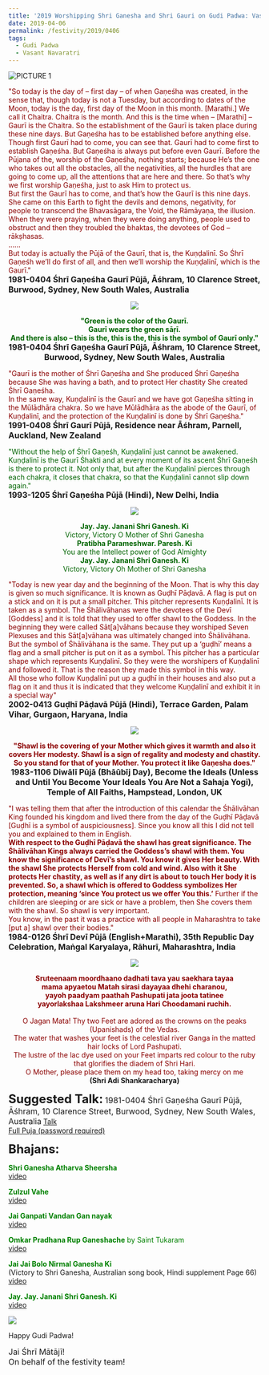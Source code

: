 ```yaml
---
title: '2019 Worshipping Shri Ganesha and Shri Gauri on Gudi Padwa: Vasant Navaratri'
date: 2019-04-06
permalink: /festivity/2019/0406
tags:
  - Gudi Padwa
  - Vasant Navaratri
---
```


![PICTURE 1](/images/image1.png)

<p>
<font color="DarkRed">"So today is the day of – first day – of when Gaṇeśha was created, in the sense that, though today is not a Tuesday, but according to dates of the Moon, today is the day, first day of the Moon in this month. [Marathi.] We call it Chaitra. Chaitra is the month. And this is the time when – [Marathi] – Gaurī is the Chaitra. So the establishment of the Gaurī is taken place during these nine days. But Gaṇeśha has to be established before anything else. Though first Gaurī had to come, you can see that. Gaurī had to come first to establish Gaṇeśha. But Gaṇeśha is always put before even Gaurī. Before the Pūjana of the, worship of the Gaṇeśha, nothing starts; because He’s the one who takes out all the obstacles, all the negativities, all the hurdles that are going to come up, all the attentions that are here and there. So that’s why we first  worship Gaṇeśha, just to ask Him to protect us.<br>
But first the Gaurī has to come, and that’s how the Gaurī is this nine days. She came on this Earth to fight the devils and demons, negativity, for people to transcend the Bhavasāgara, the Void, the Rāmāyaṇa, the illusion. When they were praying, when they were doing anything, people used to obstruct and then they troubled the bhaktas, the devotees of God – rākṣhasas.<br>
......<br>
But today is actually the Pūjā of the Gaurī, that is, the Kuṇḍalinī. So Śhrī Gaṇeśh we’ll do first of all, and then we’ll worship the Kuṇḍalinī, which is the Gaurī."</font><br>
<font size="+0"><b>1981-0404 Śhrī Gaṇeśha Gaurī Pūjā, Āśhram, 10 Clarence Street, Burwood, Sydney, New South Wales, Australia</b></font>
</p>

<div style="text-align: center"><img src="/images/image143.png" /></div>

<p style="text-align:center;">
<font color="DarkGreen"><b>"Green is the color of the Gaurī.<br> 
Gaurī wears the green sāṛī.<br>
And there is also – this is the, this is the, this is the symbol of Gaurī only."</b></font><br>
<font size="+0"><b>1981-0404 Śhrī Gaṇeśha Gaurī Pūjā, Āśhram, 10 Clarence Street, Burwood, Sydney, New South Wales, Australia</b></font>
</p>

<p>
<font color="DarkRed">"Gaurī is the mother of Śhrī Gaṇeśha and She produced Śhrī Gaṇeśha because She was having a bath, and to protect Her chastity She created Śhrī Gaṇeśha.<br>
In the same way, Kuṇḍalinī is the Gaurī and we have got  Gaṇeśha sitting in the Mūlādhāra chakra. So we have Mūlādhāra as the abode of the Gaurī, of Kuṇḍalinī, and the protection of the Kuṇḍalinī is done by Śhrī Gaṇeśha."</font><br>
<font size="+0"><b>1991-0408 Śhrī Gaurī Pūjā, Residence near Āśhram, Parnell, Auckland, New Zealand</b></font>
</p>

<p>
<font color="DarkGreen">"Without the help of Śhrī Gaṇeśh, Kuṇḍalinī just cannot be awakened. Kuṇḍalinī is the Gaurī Śhakti and at every moment of its ascent Śhrī Gaṇeśh is there to protect it. Not only that, but after the Kuṇḍalinī pierces through each chakra, it closes that chakra, so that the Kuṇḍalinī cannot slip down again."</font><br>
<font size="+0"><b>1993-1205 Śhrī Gaṇeśha Pūjā (Hindi), New Delhi, India</b></font>
</p>

<div style="text-align: center"><img src="/images/image144.png" /></div>

<p style="color:DarkGreen; text-align:center;">
<b>Jay. Jay. Janani Shri Ganesh. Ki</b><br>
Victory, Victory O Mother of Shri Ganesha<br>
<b>Pratibha Parameshwar. Paresh. Ki</b><br>
You are the Intellect power of God Almighty<br>
<b>Jay. Jay. Janani Shri Ganesh. Ki</b><br>
Victory, Victory Oh Mother of Shri Ganesha<br>
</p>

<p>
<font color="DarkRed">"Today is new year day and the beginning of the Moon. That is why this day is given so much significance. It is known as Guḍhī Pāḍavā. A flag is put on a stick and on it is put a small pitcher. This pitcher represents Kuṇḍalinī. It is taken as a symbol. The Śhālivāhanas were the devotees of the Devī [Goddess] and it is told that they used to offer shawl to the Goddess. In the beginning they were called Sāt[a]vāhans because they worshiped Seven Plexuses and this Sāt[a]vāhana was ultimately changed into Śhālivāhana. But the symbol of Śhālivāhana is the same. They put up a ‘guḍhī’ means a flag and a small pitcher is put on it as a symbol. This pitcher has a particular shape which represents Kuṇḍalinī. So they were the worshipers of Kuṇḍalinī and followed it. That is the reason they made this symbol in this way.<br>
All those who follow Kuṇḍalinī put up a guḍhī in their houses and also put a flag on it and thus it is indicated that they welcome Kuṇḍalinī and exhibit it in a special way"</font><br>
<font size="+0"><b>2002-0413 Guḍhī Pāḍavā Pūjā (Hindi), Terrace Garden, Palam Vihar, Gurgaon, Haryana, India</b></font>
</p>

<div style="text-align: center"><img src="/images/image145.png" /></div>

<p style="text-align:center;">
<font color="DarkRed"><b>"Shawl is the covering of your Mother which gives it warmth and also it covers Her modesty. 
Shawl is a sign of regality and modesty and chastity. So you stand for that of your Mother. You protect it like Gaṇesha does."</b></font><br>
<font size="+0"><b>1983-1106 Diwālī Pūjā (Bhāūbīj Day), Become the Ideals (Unless and Until You Become Your Ideals You Are Not a Sahaja Yogi), Temple of All Faiths, Hampstead, London, UK</b></font>
</p>

<p>
<font color="DarkRed">"I was telling them that after the introduction of this calendar the Śhālivāhan King founded his kingdom and lived there from the day of the Guḍhī Pāḍavā [Guḍhī is a symbol of auspiciousness]. Since you know all this I did not tell you and explained to them in English.<br>
<b>With respect to the Guḍhī Pāḍavā the shawl has great significance. The Śhālivāhan Kings always carried the Goddess’s shawl with them. You know the significance of Devī’s shawl. You know it gives Her beauty. With the shawl She protects Herself from cold and wind. Also with it She protects Her chastity, as well as if any dirt is about to touch Her body it is prevented. So, a shawl which is offered to Goddess symbolizes Her protection, meaning ‘since You protect us we offer You this.’</b> Further if the children are sleeping or are sick or have a problem, then She covers them with the shawl. So shawl is very important.<br>
You know, in the past it was a practice with all people in Maharashtra to take [put a] shawl over their bodies."</font><br>
<font size="+0"><b>1984-0126 Śhrī Devī Pūjā (English+Marathi), 35th Republic Day Celebration, Maṅgal Karyalaya, Rāhurī, Maharashtra, India</b></font>
</p>

<div style="text-align: center"><img src="/images/image146.png" /></div>

<p style="text-align:center;">
<font color="DarkRed"><b>Sruteenaam moordhaano dadhati tava yau saekhara tayaa<br>
mama apyaetou Matah sirasi dayayaa dhehi charanou,<br>
yayoh paadyam paathah Pashupati jata joota tatinee<br>
yayorlakshaa Lakshmeer aruna Hari Choodamani ruchih.</b><br>
<br>
O Jagan Mata! Thy two Feet are adored as the crowns on the peaks (Upanishads) of the Vedas.<br>
The water that washes your feet is the celestial river Ganga in the matted hair locks of Lord Pashupati.<br>
The lustre of the lac dye used on your Feet imparts red colour to the ruby that glorifies the diadem of Shri Hari.<br>
O Mother, please place them on my head too, taking mercy on me</font><br>
<b>(Shri Adi Shankaracharya)</b>
</p>

<font size="+2"><b>Suggested Talk:</b></font> 
<font size="+0">1981-0404 Śhrī Gaṇeśha Gaurī Pūjā, Āśhram, 10 Clarence Street, Burwood, Sydney, New South Wales, Australia</font>
<a href="https://vimeo.com/88508861"> Talk</a><br>
<a href="https://vimeo.com/74915294"> Full Puja (password required)</a><br>

<font size="+2"><b>Bhajans:</b></font>

<p>
<font color="green"><b>Shri Ganesha Atharva Sheersha</b></font><br>
<a href="https://www.youtube.com/watch?v=Dxl42_lBRJ4"> video</a><br>
</p>

<p>
<font color="green"><b>Zulzul Vahe</b></font><br>
<a href="https://www.youtube.com/watch?v=TbbNsFKL07c">video</a>
</p>

<p>
<font color="green"><b>Jai Ganpati Vandan Gan nayak</b></font><br>
<a href="https://www.youtube.com/watch?v=UYUFjJDsD48">video</a>
</p>
 
<p>
<font color="green"><b>Omkar Pradhana Rup Ganeshache</b> by Saint Tukaram</font><br>
<a href="https://www.youtube.com/watch?v=ks7SUsrbB-c">video</a> 
</p>
<p>
<font color="green"><b>Jai Jai Bolo Nirmal Ganesha Ki</b></font><br>
(Victory to Shri Ganesha, Australian song book, Hindi supplement Page 66)<br>
<a href="https://www.youtube.com/watch?v=9r2eVWLg4mo">video</a> 
</p>

<p>
<font color="green"><b>Jay. Jay. Janani Shri Ganesh. Ki </b></font><br>
<a href="https://www.youtube.com/watch?v=osyZMyvmqfA">video</a> 
</p>

<div style="text-align: left"><img src="/images/image147.png" /></div>

<p style="text-align:left;">
	Happy Gudi Padwa!
</p>

<p>
<font size="+0">Jai Śhrī Mātājī!<br>
On behalf of the festivity team!</font>
</p>